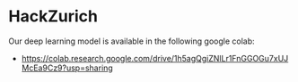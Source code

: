 # HackZurich
Our deep learning model is available in the following google colab:
  * https://colab.research.google.com/drive/1h5agQgiZNlLr1FnGGOGu7xUJMcEa9Cz9?usp=sharing
